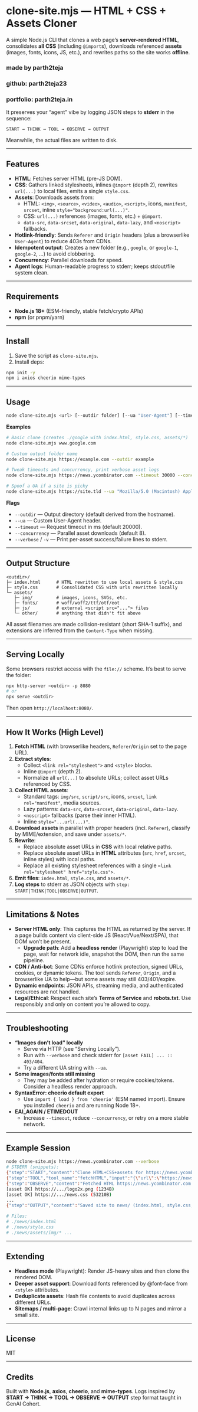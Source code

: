 # clone-site.mjs — HTML + CSS + Assets Cloner

A simple Node.js CLI that clones a web page’s **server-rendered HTML**, consolidates **all CSS** (including `@import`s), downloads referenced **assets** (images, fonts, icons, JS, etc.), and rewrites paths so the site works **offline**.

### made by parth2teja
### github: parth2teja23
### portfolio: parth2teja.in


It preserves your “agent” vibe by logging JSON steps to **stderr** in the sequence:

```
START → THINK → TOOL → OBSERVE → OUTPUT
```

Meanwhile, the actual files are written to disk.

---

## Features

- **HTML**: Fetches server HTML (pre-JS DOM).
- **CSS**: Gathers linked stylesheets, inlines `@import` (depth 2), rewrites `url(...)` to local files, emits a single `style.css`.
- **Assets**: Downloads assets from:
  - HTML: `<img>`, `<source>`, `<video>`, `<audio>`, `<script>`, icons, `manifest`, `srcset`, inline `style="background:url(...)"`.
  - CSS: `url(...)` references (images, fonts, etc.) + `@import`.
  - `data-src`, `data-srcset`, `data-original`, `data-lazy`, and `<noscript>` fallbacks.
- **Hotlink-friendly**: Sends `Referer` and `Origin` headers (plus a browserlike `User-Agent`) to reduce 403s from CDNs.
- **Idempotent output**: Creates a new folder (e.g., `google`, or `google-1`, `google-2`, …) to avoid clobbering.
- **Concurrency**: Parallel downloads for speed.
- **Agent logs**: Human-readable progress to stderr; keeps stdout/file system clean.

---

## Requirements

- **Node.js 18+** (ESM-friendly, stable fetch/crypto APIs)
- **npm** (or pnpm/yarn)

---

## Install

1) Save the script as `clone-site.mjs`.
2) Install deps:
```bash
npm init -y
npm i axios cheerio mime-types
```

---

## Usage

```bash
node clone-site.mjs <url> [--outdir folder] [--ua "User-Agent"] [--timeout ms] [--concurrency N] [--verbose]
```

**Examples**
```bash
# Basic clone (creates ./google with index.html, style.css, assets/*)
node clone-site.mjs www.google.com

# Custom output folder name
node clone-site.mjs https://example.com --outdir example

# Tweak timeouts and concurrency, print verbose asset logs
node clone-site.mjs https://news.ycombinator.com --timeout 30000 --concurrency 12 --verbose

# Spoof a UA if a site is picky
node clone-site.mjs https://site.tld --ua "Mozilla/5.0 (Macintosh) AppleWebKit/537.36 Chrome/124 Safari/537.36"
```

**Flags**
- `--outdir` — Output directory (default derived from the hostname).  
- `--ua` — Custom User-Agent header.  
- `--timeout` — Request timeout in ms (default 20000).  
- `--concurrency` — Parallel asset downloads (default 8).  
- `--verbose` / `-v` — Print per-asset success/failure lines to stderr.

---

## Output Structure

```
<outdir>/
├─ index.html      # HTML rewritten to use local assets & style.css
├─ style.css       # Consolidated CSS with urls rewritten locally
└─ assets/
   ├─ img/         # images, icons, SVGs, etc.
   ├─ fonts/       # woff/woff2/ttf/otf/eot
   ├─ js/          # external <script src="..."> files
   └─ other/       # anything that didn't fit above
```

All asset filenames are made collision-resistant (short SHA-1 suffix), and extensions are inferred from the `Content-Type` when missing.

---

## Serving Locally

Some browsers restrict access with the `file://` scheme. It’s best to serve the folder:

```bash
npx http-server <outdir> -p 8080
# or
npx serve <outdir>
```

Then open `http://localhost:8080/`.

---

## How It Works (High Level)

1. **Fetch HTML** (with browserlike headers, `Referer`/`Origin` set to the page URL).  
2. **Extract styles**:
   - Collect `<link rel="stylesheet">` and `<style>` blocks.
   - Inline `@import` (depth 2).
   - Normalize all `url(...)` to absolute URLs; collect asset URLs referenced by CSS.
3. **Collect HTML assets**:
   - Standard tags: `img/src`, `script/src`, icons, `srcset`, `link rel="manifest"`, media sources.
   - Lazy patterns: `data-src`, `data-srcset`, `data-original`, `data-lazy`.
   - `<noscript>` fallbacks (parse their inner HTML).
   - Inline `style="...url(...)"`.
4. **Download assets** in parallel with proper headers (incl. `Referer`), classify by MIME/extension, and save under `assets/*`.
5. **Rewrite**:
   - Replace absolute asset URLs in **CSS** with local relative paths.
   - Replace absolute asset URLs in **HTML** attributes (`src`, `href`, `srcset`, inline styles) with local paths.
   - Replace all existing stylesheet references with a single `<link rel="stylesheet" href="style.css">`.
6. **Emit files**: `index.html`, `style.css`, and `assets/*`.
7. **Log steps** to stderr as JSON objects with `step: START|THINK|TOOL|OBSERVE|OUTPUT`.

---

## Limitations & Notes

- **Server HTML only**: This captures the HTML as returned by the server. If a page builds content via client-side JS (React/Vue/Next/SPA), that DOM won’t be present.  
  - **Upgrade path**: Add a **headless render** (Playwright) step to load the page, wait for network idle, snapshot the DOM, then run the same pipeline.
- **CDN / Anti-bot**: Some CDNs enforce hotlink protection, signed URLs, cookies, or dynamic tokens. The tool sends `Referer`, `Origin`, and a browserlike UA to help—but some assets may still 403/401/expire.
- **Dynamic endpoints**: JSON APIs, streaming media, and authenticated resources are not handled.
- **Legal/Ethical**: Respect each site’s **Terms of Service** and **robots.txt**. Use responsibly and only on content you’re allowed to copy.

---

## Troubleshooting

- **“Images don’t load” locally**  
  - Serve via HTTP (see “Serving Locally”).
  - Run with `--verbose` and check stderr for `[asset FAIL] ... :: 403/404`.
  - Try a different UA string with `--ua`.  
- **Some images/fonts still missing**  
  - They may be added after hydration or require cookies/tokens. Consider a headless render approach.
- **SyntaxError: cheerio default export**  
  - Use `import { load } from 'cheerio'` (ESM named import). Ensure you installed `cheerio` and are running Node 18+.
- **EAI_AGAIN / ETIMEDOUT**  
  - Increase `--timeout`, reduce `--concurrency`, or retry on a more stable network.

---

## Example Session

```bash
node clone-site.mjs https://news.ycombinator.com --verbose
# STDERR (snippets):
{"step":"START","content":"Clone HTML+CSS+assets for https://news.ycombinator.com"}
{"step":"TOOL","tool_name":"fetchHTML","input":"{\"url\":\"https://news.ycombinator.com\"}"}
{"step":"OBSERVE","content":"Fetched HTML https://news.ycombinator.com (len=...)"}
[asset OK] https://.../logo2x.png (1234B)
[asset OK] https://.../news.css (53210B)
...
{"step":"OUTPUT","content":"Saved site to news/ (index.html, style.css, assets/*)"}

# Files:
# ./news/index.html
# ./news/style.css
# ./news/assets/img/* ...
```

---

## Extending

- **Headless mode** (Playwright): Render JS-heavy sites and then clone the rendered DOM.  
- **Deeper asset support**: Download fonts referenced by @font-face from `<style>` attributes.  
- **Deduplicate assets**: Hash file contents to avoid duplicates across different URLs.  
- **Sitemaps / multi-page**: Crawl internal links up to N pages and mirror a small site.

---

## License

MIT

---

## Credits

Built with **Node.js**, **axios**, **cheerio**, and **mime-types**. Logs inspired by  **START → THINK → TOOL → OBSERVE → OUTPUT** step format taught in GenAI Cohort.

